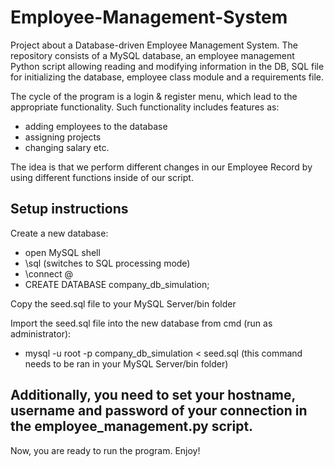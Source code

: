 # Employee-Management-System

Project about a Database-driven Employee Management System. The repository consists of a MySQL database, an employee management Python script allowing reading and modifying information in the DB, SQL file for initializing the database, employee class module and a requirements file.

The cycle of the program is a login & register menu, which lead to the appropriate functionality. 
Such functionality includes features as:
- adding employees to the database
- assigning projects
- changing salary
etc.

The idea is that we perform different changes in our Employee Record by using different functions inside of our script.


Setup instructions
-------------------

Create a new database:
- open MySQL shell
- \sql (switches to SQL processing mode)
- \connect <username>@<hostname>
- CREATE DATABASE company_db_simulation;

Copy the seed.sql file to your MySQL Server/bin folder

Import the seed.sql file into the new database from cmd (run as administrator):
- mysql -u root -p company_db_simulation < seed.sql (this command needs to be ran in your MySQL Server/bin folder)

Additionally, you need to set your hostname, username and password of your connection in the employee_management.py script.
---------

Now, you are ready to run the program.
Enjoy!
